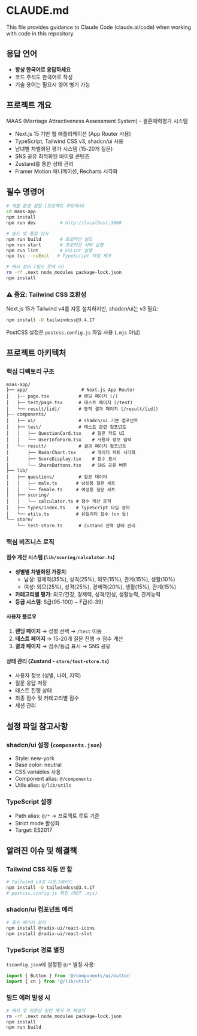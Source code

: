 # CLAUDE.md

This file provides guidance to Claude Code (claude.ai/code) when working with code in this repository.

## 응답 언어
- **항상 한국어로 응답하세요**
- 코드 주석도 한국어로 작성
- 기술 용어는 필요시 영어 병기 가능

## 프로젝트 개요

MAAS (Marriage Attractiveness Assessment System) - 결혼매력평가 시스템
- Next.js 15 기반 웹 애플리케이션 (App Router 사용)
- TypeScript, Tailwind CSS v3, shadcn/ui 사용
- 남녀별 차별화된 평가 시스템 (15-20개 질문)
- SNS 공유 최적화된 바이럴 콘텐츠
- Zustand를 통한 상태 관리
- Framer Motion 애니메이션, Recharts 시각화

## 필수 명령어

```bash
# 개발 환경 설정 (프로젝트 루트에서)
cd maas-app
npm install
npm run dev         # http://localhost:3000

# 빌드 및 품질 검사
npm run build       # 프로덕션 빌드
npm run start       # 프로덕션 서버 실행
npm run lint        # ESLint 실행
npx tsc --noEmit   # TypeScript 타입 체크

# 캐시 정리 (빌드 문제 시)
rm -rf .next node_modules package-lock.json
npm install
```

### ⚠️ 중요: Tailwind CSS 호환성
Next.js 15가 Tailwind v4를 자동 설치하지만, shadcn/ui는 v3 필요:
```bash
npm install -D tailwindcss@3.4.17
```
PostCSS 설정은 `postcss.config.js` 파일 사용 (`.mjs` 아님)

## 프로젝트 아키텍처

### 핵심 디렉토리 구조
```
maas-app/
├── app/                    # Next.js App Router
│   ├── page.tsx           # 랜딩 페이지 (/)
│   ├── test/page.tsx      # 테스트 페이지 (/test)
│   └── result/[id]/       # 동적 결과 페이지 (/result/[id])
├── components/
│   ├── ui/                # shadcn/ui 기본 컴포넌트
│   ├── test/              # 테스트 관련 컴포넌트
│   │   ├── QuestionCard.tsx    # 질문 카드 UI
│   │   └── UserInfoForm.tsx    # 사용자 정보 입력
│   └── result/            # 결과 페이지 컴포넌트
│       ├── RadarChart.tsx      # 레이더 차트 시각화
│       ├── ScoreDisplay.tsx    # 점수 표시
│       └── ShareButtons.tsx    # SNS 공유 버튼
├── lib/
│   ├── questions/         # 질문 데이터
│   │   ├── male.ts       # 남성용 질문 세트
│   │   └── female.ts     # 여성용 질문 세트
│   ├── scoring/
│   │   └── calculator.ts # 점수 계산 로직
│   ├── types/index.ts    # TypeScript 타입 정의
│   └── utils.ts          # 유틸리티 함수 (cn 등)
└── store/
    └── test-store.ts      # Zustand 전역 상태 관리
```

### 핵심 비즈니스 로직

#### 점수 계산 시스템 (`lib/scoring/calculator.ts`)
- **성별별 차별화된 가중치**:
  - 남성: 경제력(35%), 성격(25%), 외모(15%), 관계(15%), 생활(10%)
  - 여성: 외모(25%), 성격(25%), 경제력(20%), 생활(15%), 관계(15%)
- **카테고리별 평가**: 외모/건강, 경제력, 성격/인성, 생활능력, 관계능력
- **등급 시스템**: S급(95-100) ~ F급(0-39)

#### 사용자 플로우
1. **랜딩 페이지** → 성별 선택 → `/test` 이동
2. **테스트 페이지** → 15-20개 질문 진행 → 점수 계산
3. **결과 페이지** → 점수/등급 표시 → SNS 공유

#### 상태 관리 (Zustand - `store/test-store.ts`)
- 사용자 정보 (성별, 나이, 지역)
- 질문 응답 저장
- 테스트 진행 상태
- 최종 점수 및 카테고리별 점수
- 세션 관리

## 설정 파일 참고사항

### shadcn/ui 설정 (`components.json`)
- Style: new-york
- Base color: neutral
- CSS variables 사용
- Component alias: `@/components`
- Utils alias: `@/lib/utils`

### TypeScript 설정
- Path alias: `@/*` → 프로젝트 루트 기준
- Strict mode 활성화
- Target: ES2017

## 알려진 이슈 및 해결책

### Tailwind CSS 작동 안 함
```bash
# Tailwind v3로 다운그레이드
npm install -D tailwindcss@3.4.17
# postcss.config.js 확인 (NOT .mjs)
```

### shadcn/ui 컴포넌트 에러
```bash
# 필수 패키지 설치
npm install @radix-ui/react-icons
npm install @radix-ui/react-slot
```

### TypeScript 경로 별칭
`tsconfig.json`에 설정된 `@/*` 별칭 사용:
```typescript
import { Button } from '@/components/ui/button'
import { cn } from '@/lib/utils'
```

### 빌드 에러 발생 시
```bash
# 캐시 및 의존성 완전 제거 후 재설치
rm -rf .next node_modules package-lock.json
npm install
npm run build
```